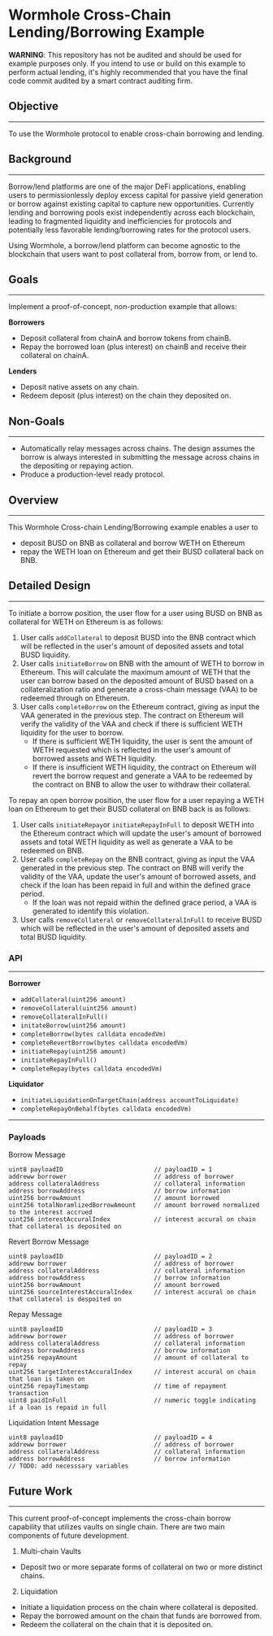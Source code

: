 # Wormhole Cross-Chain Lending/Borrowing Example

**WARNING**: This repository has not be audited and should be used for example purposes only.  If you intend to use or build on this example to perform actual lending, it's highly recommended that you have the final code commit audited by a smart contract auditing firm.

## Objective
---

To use the Wormhole protocol to enable cross-chain borrowing and lending.

## Background
---

Borrow/lend platforms are one of the major DeFi applications, enabling users to permissionlessly deploy excess capital for passive yield generation or borrow against existing capital to capture new opportunities. Currently lending and borrowing pools exist independently across each blockchain, leading to fragmented liquidity and inefficiencies for protocols and potentially less favorable lending/borrowing rates for the protocol users.

Using Wormhole, a borrow/lend platform can become agnostic to the blockchain that users want to post collateral from, borrow from, or lend to.

## Goals
---

Implement a proof-of-concept, non-production example that allows:

**Borrowers**
- Deposit collateral from chainA and borrow tokens from chainB.
- Repay the borrowed loan (plus interest) on chainB and receive their collateral on chainA.

**Lenders**
- Deposit native assets on any chain.
- Redeem deposit (plus interest) on the chain they deposited on.

## Non-Goals
---

- Automatically relay messages across chains. The design assumes the borrow is always interested in submitting the message across chains in the depositing or repaying action.
- Produce a production-level ready protocol.

## Overview
---

This Wormhole Cross-chain Lending/Borrowing example enables a user to
- deposit BUSD on BNB as collateral and borrow WETH on Ethereum
- repay the WETH loan on Ethereum and get their BUSD collateral back on BNB.

## Detailed Design
---

To initiate a borrow position, the user flow for a user using BUSD on BNB as collateral for WETH on Ethereum is as follows:

1. User calls `addCollateral` to deposit BUSD into the BNB contract which will be reflected in the user's amount of deposited assets and total BUSD liquidity.
2. User calls `initiateBorrow` on BNB with the amount of WETH to borrow in Ethereum. This will calculate the maximum amount of WETH that the user can borrow based on the deposited amount of BUSD based on a collateralization ratio and generate a cross-chain message (VAA) to be redeemed through on Ethereum.
3. User calls `completeBorrow` on the Ethereum contract, giving as input the VAA generated in the previous step. The contract on Ethereum will verify the validity of the VAA and check if there is sufficient WETH liquidity for the user to borrow.
    - If there is sufficient WETH liquidity, the user is sent the amount of WETH requested which is reflected in the user's amount of borrowed assets and WETH liquidity.
    - If there is insufficient WETH liquidity, the contract on Ethereum will revert the borrow request and generate a VAA to be redeemed by the contract on BNB to allow the user to withdraw their collateral.

To repay an open borrow position, the user flow for a user repaying a WETH loan on Ethereum to get their BUSD collateral on BNB back is as follows: 
1. User calls `initiateRepay`or `initiateRepayInFull` to deposit WETH into the Ethereum contract which will update the user's amount of borrowed assets and total WETH liquidity as well as generate a VAA to be redeemed on BNB.
2. User calls `completeRepay` on the BNB contract, giving as input the VAA generated in the previous step. The contract on BNB will verify the validity of the VAA, update the user's amount of borrowed assets, and check if the loan has been repaid in full and within the defined grace period.
    - If the loan was not repaid within the defined grace period, a VAA is generated to identify this violation.
3. User calls `removeCollateral` or `removeCollateralInFull` to receive BUSD which will be reflected in the user's amount of deposited assets and total BUSD liquidity.

### API
---

**Borrower**
- `addCollateral(uint256 amount)`
- `removeCollateral(uint256 amount)`
- `removeCollateralInFull()`
- `initateBorrow(uint256 amount)`
- `completeBorrow(bytes calldata encodedVm)`
- `completeRevertBorrow(bytes calldata encodedVm)`
- `initiateRepay(uint256 amount)`
- `initiateRepayInFull()`
- `completeRepay(bytes calldata encodedVm)`

**Liquidator**
- `initiateLiquidationOnTargetChain(address accountToLiquidate)`
- `completeRepayOnBehalf(bytes calldata encodedVm)`

---

### Payloads

Borrow Message
```
uint8 payloadID                         // payloadID = 1
addreww borrower                        // address of borrower
address collateralAddress               // collateral information
address borrowAddress                   // borrow information
uint256 borrowAmount                    // amount borrowed
uint256 totalNoramlizedBorrowAmount     // amount borrowed normalized to the interest accrued
uint256 interestAccuralIndex            // interest accural on chain that collateral is deposited on
```

Revert Borrow Message
```
uint8 payloadID                         // payloadID = 2
addreww borrower                        // address of borrower
address collateralAddress               // collateral information
address borrowAddress                   // borrow information
uint256 borrowAmount                    // amount borrowed
uint256 sourceInterestAccuralIndex      // interest accural on chain that collateral is despoited on
```

Repay Message
```
uint8 payloadID                         // payloadID = 3
addreww borrower                        // address of borrower
address collateralAddress               // collateral information
address borrowAddress                   // borrow information
uint256 repayAmount                     // amount of collateral to repay
uint256 targetInterestAccuralIndex      // interest accural on chain that loan is taken on
uint256 repayTimestamp                  // time of repayment transaction
uint8 paidInFull                        // numeric toggle indicating if a loan is repaid in full
```

Liquidation Intent Message
```
uint8 payloadID                         // payloadID = 4
addreww borrower                        // address of borrower
address collateralAddress               // collateral information
address borrowAddress                   // borrow information
// TODO: add necesssary variables
```

## Future Work
---

This current proof-of-concept implements the cross-chain borrow capability that utilizes vaults on single chain. There are two main components of future development.

1. Multi-chain Vaults 
- Deposit two or more separate forms of collateral on two or more distinct chains.
2. Liquidation
- Initiate a liquidation process on the chain where collateral is deposited.
- Repay the borrowed amount on the chain that funds are borrowed from.
- Redeem the collateral on the chain that it is deposited on.
